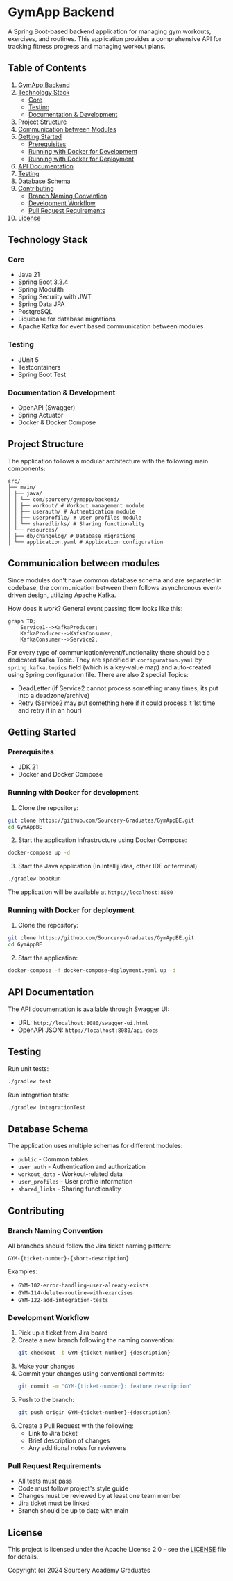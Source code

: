 # GymApp Backend

A Spring Boot-based backend application for managing gym workouts, exercises, and routines. This application provides a comprehensive API for tracking fitness progress and managing workout plans.
## Table of Contents
1. [GymApp Backend](#gymapp-backend)
2. [Technology Stack](#technology-stack)
   - [Core](#core)
   - [Testing](#testing)
   - [Documentation & Development](#documentation--development)
3. [Project Structure](#project-structure)
4. [Communication between Modules](#communication-between-modules)
5. [Getting Started](#getting-started)
   - [Prerequisites](#prerequisites)
   - [Running with Docker for Development](#running-with-docker-for-development)
   - [Running with Docker for Deployment](#running-with-docker-for-deployment)
6. [API Documentation](#api-documentation)
7. [Testing](#testing)
8. [Database Schema](#database-schema)
9. [Contributing](#contributing)
   - [Branch Naming Convention](#branch-naming-convention)
   - [Development Workflow](#development-workflow)
   - [Pull Request Requirements](#pull-request-requirements)
10. [License](#license)

## Technology Stack

### Core
- Java 21
- Spring Boot 3.3.4
- Spring Modulith
- Spring Security with JWT
- Spring Data JPA
- PostgreSQL
- Liquibase for database migrations
- Apache Kafka for event based communication between modules

### Testing
- JUnit 5
- Testcontainers
- Spring Boot Test

### Documentation & Development
- OpenAPI (Swagger)
- Spring Actuator
- Docker & Docker Compose

## Project Structure

The application follows a modular architecture with the following main components:
```
src/
├── main/
│ ├── java/
│ │ └── com/sourcery/gymapp/backend/
│ │ ├── workout/ # Workout management module
│ │ ├── userauth/ # Authentication module
│ │ ├── userprofile/ # User profiles module
│ │ └── sharedlinks/ # Sharing functionality
│ └── resources/
│ ├── db/changelog/ # Database migrations
│ └── application.yaml # Application configuration
```

## Communication between modules
Since modules don't have common database schema and are separated in codebase, 
the communication between them follows asynchronous event-driven design, utilizing Apache Kafka.

How does it work? General event passing flow looks like this:

```mermaid
graph TD;
    Service1-->KafkaProducer;
    KafkaProducer-->KafkaConsumer;
    KafkaConsumer-->Service2;
```
For every type of communication/event/functionality there should be a dedicated Kafka Topic. They are specified in `configuration.yaml` by `spring.kafka.topics` field (which is a key-value map) and auto-created using Spring configuration file.
There are also 2 special Topics:
- DeadLetter (if Service2 cannot process something many times, its put into a deadzone/archive)
- Retry (Service2 may put something here if it could process it 1st time and retry it in an hour)

## Getting Started

### Prerequisites
- JDK 21
- Docker and Docker Compose

### Running with Docker for development

1. Clone the repository:
```bash
git clone https://github.com/Sourcery-Graduates/GymAppBE.git
cd GymAppBE
```

2. Start the application infrastructure using Docker Compose:
```bash
docker-compose up -d
```

3. Start the Java application (In Intellij Idea, other IDE or terminal)
```bash
./gradlew bootRun
```

The application will be available at `http://localhost:8080`

### Running with Docker for deployment
1. Clone the repository:
```bash
git clone https://github.com/Sourcery-Graduates/GymAppBE.git
cd GymAppBE
```

2. Start the application:
```bash
docker-compose -f docker-compose-deployment.yaml up -d
```

## API Documentation

The API documentation is available through Swagger UI:
- URL: `http://localhost:8080/swagger-ui.html`
- OpenAPI JSON: `http://localhost:8080/api-docs`

## Testing

Run unit tests:
```bash
./gradlew test
```

Run integration tests:
```bash
./gradlew integrationTest
```

## Database Schema

The application uses multiple schemas for different modules:
- `public` - Common tables
- `user_auth` - Authentication and authorization
- `workout_data` - Workout-related data
- `user_profiles` - User profile information
- `shared_links` - Sharing functionality

## Contributing

### Branch Naming Convention

All branches should follow the Jira ticket naming pattern:
```
GYM-{ticket-number}-{short-description}
```

Examples:
- `GYM-102-error-handling-user-already-exists`
- `GYM-114-delete-routine-with-exercises`
- `GYM-122-add-integration-tests`

### Development Workflow

1. Pick up a ticket from Jira board
2. Create a new branch following the naming convention:
   ```bash
   git checkout -b GYM-{ticket-number}-{description}
   ```
3. Make your changes
4. Commit your changes using conventional commits:
   ```bash
   git commit -m "GYM-{ticket-number}: feature description"
   ```
5. Push to the branch:
   ```bash
   git push origin GYM-{ticket-number}-{description}
   ```
6. Create a Pull Request with the following:
   - Link to Jira ticket
   - Brief description of changes
   - Any additional notes for reviewers

### Pull Request Requirements

- All tests must pass
- Code must follow project's style guide
- Changes must be reviewed by at least one team member
- Jira ticket must be linked
- Branch should be up to date with main

## License

This project is licensed under the Apache License 2.0 - see the [LICENSE](LICENSE) file for details.

Copyright (c) 2024 Sourcery Academy Graduates
